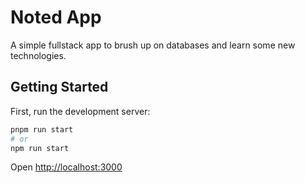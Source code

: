 # Noted App

A simple fullstack app to brush up on databases and learn some new technologies.

## Getting Started

First, run the development server:

```bash
pnpm run start
# or
npm run start
```

Open [http://localhost:3000](http://localhost:3000)

